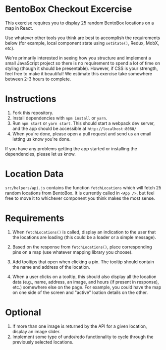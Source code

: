 # BentoBox Checkout Excercise

This exercise requires you to display 25 random BentoBox locations on a map in React.

Use whatever other tools you think are best to accomplish the requirements below (for example, local component state using `setState()`, Redux, MobX, etc).

We're primarily interested in seeing how you structure and implement a small JavaScript project so there is no requirement to spend a lot of time on styling (though it should be presentable). However, if CSS is your strength, feel free to make it beautiful! We estimate this exercise take somewhere between 2-3 hours to complete.

# Instructions

1.  Fork this repository.
2.  Install dependencies with `npm install` or `yarn`.
3.  Run `npm start` or `yarn start`. This should start a webpack dev server, and the app should be accessible at `http://localhost:8080/`
4.  When you're done, please open a pull request and send us an email letting us know you're done.

If you have any problems getting the app started or installing the dependencies, please let us know.

# Location Data

`src/helpers/api.js` contains the function `fetchLocations` which will fetch 25 random locations from BentoBox. It is currently called in `<App />`, but feel free to move it to whichever component you think makes the most sense.

# Requirements

1.  When `fetchLocations()` is called, display an indication to the user that the locations are loading (this could be a loader or a simple message).

2.  Based on the response from `fetchLocations()`, place corresponding pins on a map (use whatever mapping library you choose).

3.  Add tooltips that open when clicking a pin. The tooltip should contain the name and address of the location.

4.  When a user clicks on a tooltip, this should also display all the location data (e.g., name, address, an image, and hours (if present in response), etc.) somewhere else on the page. For example, you could have the map on one side of the screen and "active" loation details on the other.

# Optional

1.  If more than one image is returned by the API for a given location, display an image slider.
2.  Implement some type of undo/redo functionality to cycle through the previously selected locations.
